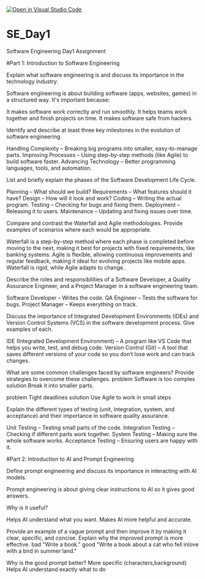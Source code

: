 [![Open in Visual Studio Code](https://classroom.github.com/assets/open-in-vscode-2e0aaae1b6195c2367325f4f02e2d04e9abb55f0b24a779b69b11b9e10269abc.svg)](https://classroom.github.com/online_ide?assignment_repo_id=18443473&assignment_repo_type=AssignmentRepo)
# SE_Day1
Software Engineering Day1 Assignment

#Part 1: Introduction to Software Engineering

Explain what software engineering is and discuss its importance in the technology industry.

Software engineering is about building software (apps, websites, games) in a structured way. It's important because:

It makes software work correctly and run smoothly.
It helps teams work together and finish projects on time.
It makes software safe from hackers.

Identify and describe at least three key milestones in the evolution of software engineering.

Handling Complexity – Breaking big programs into smaller, easy-to-manage parts.
Improving Processes – Using step-by-step methods (like Agile) to build software faster.
Advancing Technology – Better programming languages, tools, and automation.


List and briefly explain the phases of the Software Development Life Cycle.

Planning – What should we build?
Requirements – What features should it have?
Design – How will it look and work?
Coding – Writing the actual program.
Testing – Checking for bugs and fixing them.
Deployment – Releasing it to users.
Maintenance – Updating and fixing issues over time.

Compare and contrast the Waterfall and Agile methodologies. Provide examples of scenarios where each would be appropriate.

Waterfall is a step-by-step method where each phase is completed before moving to the next, making it best for projects with fixed requirements, like banking systems. Agile is flexible, allowing continuous improvements and regular feedback, making it ideal for evolving projects like mobile apps. Waterfall is rigid, while Agile adapts to change.

Describe the roles and responsibilities of a Software Developer, a Quality Assurance Engineer, and a Project Manager in a software engineering team.

Software Developer – Writes the code.
QA Engineer – Tests the software for bugs.
Project Manager – Keeps everything on track.

Discuss the importance of Integrated Development Environments (IDEs) and Version Control Systems (VCS) in the software development process. Give examples of each.

IDE (Integrated Development Environment) – A program like VS Code that helps you write, test, and debug code.
Version Control (Git) – A tool that saves different versions of your code so you don’t lose work and can track changes.

What are some common challenges faced by software engineers? Provide strategies to overcome these challenges.
problem
Software is too complex 
solution
Break it into smaller parts.

problem
Tight deadlines
solution
Use Agile to work in small steps

Explain the different types of testing (unit, integration, system, and acceptance) and their importance in software quality assurance.

Unit Testing – Testing small parts of the code.
Integration Testing – Checking if different parts work together.
System Testing – Making sure the whole software works.
Acceptance Testing – Ensuring users are happy with it.

#Part 2: Introduction to AI and Prompt Engineering


Define prompt engineering and discuss its importance in interacting with AI models.

Prompt engineering is about giving clear instructions to AI so it gives good answers.

Why is it useful?

Helps AI understand what you want.
Makes AI more helpful and accurate.


Provide an example of a vague prompt and then improve it by making it clear, specific, and concise. Explain why the improved prompt is more effective.
bad
"Write a book."
good
"Write a book about a cat who fell inlove with a bird in summer land."

Why is the good prompt better?
 More specific (characters,background)
  Helps AI understand exactly what to do

